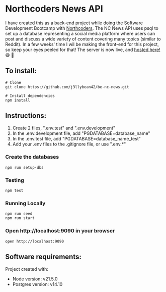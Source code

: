 # Northcoders News API

I have created this as a back-end project while doing the Software Development Bootcamp with [Northcoders](https://northcoders.com/). The NC News API uses psql to set up a database representing a social media platform where users can post and discuss a wide variety of content covering many topics (similar to Reddit). In a few weeks' time I wil be making the front-end for this project, so keep your eyes peeled for that! The server is now live, and [hosted here!](https://nc-news-3uh0.onrender.com/api) :smile: :partying_face:


## To install:
```
# Clone
git clone https://github.com/j3llybean42/be-nc-news.git

# Install dependencies
npm install
```

## Instructions:
1. Create 2 files, ".env.test" and ".env.development"
2. In the .env.development file, add "PGDATABASE=database_name"
3. In the .env.test file, add "PGDATABASE=database_name_test"
4. Add your .env files to the .gitignore file, or use ".env.*"
### Create the databases
```
npm run setup-dbs
```
### Testing
```
npm test
```
### Running Locally
```
npm run seed
npm run start
```
### Open http://localhost:9090 in your browser
```
open http://localhost:9090
```

## Software requirements:
Project created with:
* Node version: v21.5.0
* Postgres version: v14.10
